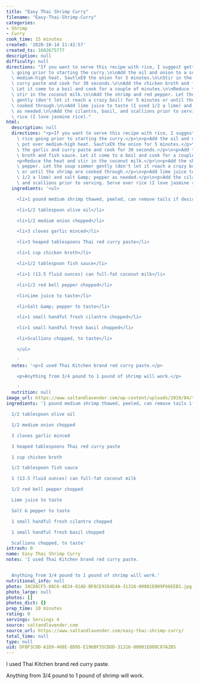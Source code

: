 ```yaml
---
title: "Easy Thai Shrimp Curry"
filename: "Easy-Thai-Shrimp-Curry"
categories:
- Shrimp
- Curry
cook_time: 15 minutes
created: '2020-10-14 11:42:57'
created_ts: 1602675777
description: null
difficulty: null
directions: "If you want to serve this recipe with rice, I suggest getting the rice\
  \ going prior to starting the curry.\n\nAdd the oil and onion to a soup pot over\
  \ medium-high heat. Saut\xE9 the onion for 5 minutes.\n\nStir in the garlic and\
  \ curry paste and cook for 30 seconds.\n\nAdd the chicken broth and fish sauce.\
  \ Let it come to a boil and cook for a couple of minutes.\n\nReduce the heat and\
  \ stir in the coconut milk.\n\nAdd the shrimp and red pepper. Let the soup simmer\
  \ gently (don't let it reach a crazy boil) for 5 minutes or until the shrimp are\
  \ cooked through.\n\nAdd lime juice to taste (I used 1/2 a lime) and salt & pepper\
  \ as needed.\n\nAdd the cilantro, basil, and scallions prior to serving. Serve over\
  \ rice (I love jasmine rice)."
html:
  description: null
  directions: "<p>If you want to serve this recipe with rice, I suggest getting the\
    \ rice going prior to starting the curry.</p>\n<p>Add the oil and onion to a soup\
    \ pot over medium-high heat. Saut\xE9 the onion for 5 minutes.</p>\n<p>Stir in\
    \ the garlic and curry paste and cook for 30 seconds.</p>\n<p>Add the chicken\
    \ broth and fish sauce. Let it come to a boil and cook for a couple of minutes.</p>\n\
    <p>Reduce the heat and stir in the coconut milk.</p>\n<p>Add the shrimp and red\
    \ pepper. Let the soup simmer gently (don't let it reach a crazy boil) for 5 minutes\
    \ or until the shrimp are cooked through.</p>\n<p>Add lime juice to taste (I used\
    \ 1/2 a lime) and salt &amp; pepper as needed.</p>\n<p>Add the cilantro, basil,\
    \ and scallions prior to serving. Serve over rice (I love jasmine rice).</p>\n"
  ingredients: '<ul>

    <li>1 pound medium shrimp thawed, peeled, can remove tails if desired</li>

    <li>1/2 tablespoon olive oil</li>

    <li>1/2 medium onion chopped</li>

    <li>3 cloves garlic minced</li>

    <li>3 heaped tablespoons Thai red curry paste</li>

    <li>1 cup chicken broth</li>

    <li>1/2 tablespoon fish sauce</li>

    <li>1 (13.5 fluid ounces) can full-fat coconut milk</li>

    <li>1/2 red bell pepper chopped</li>

    <li>Lime juice to taste</li>

    <li>Salt &amp; pepper to taste</li>

    <li>1 small handful fresh cilantro chopped</li>

    <li>1 small handful fresh basil chopped</li>

    <li>Scallions chopped, to taste</li>

    </ul>

    '
  notes: '<p>I used Thai Kitchen brand red curry paste.</p>

    <p>Anything from 3/4 pound to 1 pound of shrimp will work.</p>

    '
  nutrition: null
image_url: https://www.saltandlavender.com/wp-content/uploads/2019/04/thai-shrimp-curry-recipe-1.jpg
ingredients: '1 pound medium shrimp thawed, peeled, can remove tails if desired

  1/2 tablespoon olive oil

  1/2 medium onion chopped

  3 cloves garlic minced

  3 heaped tablespoons Thai red curry paste

  1 cup chicken broth

  1/2 tablespoon fish sauce

  1 (13.5 fluid ounces) can full-fat coconut milk

  1/2 red bell pepper chopped

  Lime juice to taste

  Salt & pepper to taste

  1 small handful fresh cilantro chopped

  1 small handful fresh basil chopped

  Scallions chopped, to taste'
intrash: 0
name: Easy Thai Shrimp Curry
notes: 'I used Thai Kitchen brand red curry paste.


  Anything from 3/4 pound to 1 pound of shrimp will work.'
nutritional_info: null
photo: 34CD8CF5-08C6-4B34-81AD-BF8CE9264E4A-31316-00001E009F66EEB1.jpg
photo_large: null
photos: []
photos_dict: {}
prep_time: 10 minutes
rating: 0
servings: Servings 4
source: saltandlavender.com
source_url: https://www.saltandlavender.com/easy-thai-shrimp-curry/
total_time: null
type: null
uid: DFBF3C0D-A1D9-468E-8D95-E196BF35CDDD-31316-00001E008C87A2B5
---
```

I used Thai Kitchen brand red curry paste.

Anything from 3/4 pound to 1 pound of shrimp will work.
